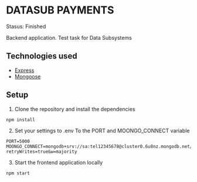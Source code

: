 # DATASUB PAYMENTS

Stasus: Finished

Backend application. Test task for Data Subsystems

## Technologies used

- [Express](http://expressjs.com)
- [Mongoose](https://www.mongoose.com)

## Setup

1. Clone the repository and install the dependencies

```bash
npm install
```

2. Set your settings to .env
   To the PORT and MOONGO_CONNECT variable

```
PORT=5000
MOONGO_CONNECT=mongodb+srv://sa:tel12345678@cluster0.6u8nz.mongodb.net/myFirstDatabase?retryWrites=true&w=majority
```

3. Start the frontend application locally

```bash
npm start
```
